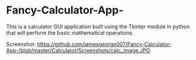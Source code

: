 # Fancy-Calculator-App-
This is a calculator GUI application built using the Tkinter module in python that will perform the basic mathematical operations.

Screenshot: https://github.com/jamesgeorge007/Fancy-Calculator-App-/blob/master/Calculator/Screenshots/calc_image.JPG
